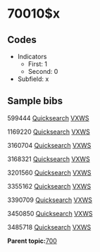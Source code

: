 # 70010$x

## Codes

-   Indicators
    -   First: 1
    -   Second: 0
-   Subfield: x

## Sample bibs

599444 [Quicksearch](https://search.library.yale.edu/catalog/599444) [VXWS](http://prodorbis.library.yale.edu:7014/vxws/GetHoldingsService?bibId=599444)

1169220 [Quicksearch](https://search.library.yale.edu/catalog/1169220) [VXWS](http://prodorbis.library.yale.edu:7014/vxws/GetHoldingsService?bibId=1169220)

3160704 [Quicksearch](https://search.library.yale.edu/catalog/3160704) [VXWS](http://prodorbis.library.yale.edu:7014/vxws/GetHoldingsService?bibId=3160704)

3168321 [Quicksearch](https://search.library.yale.edu/catalog/3168321) [VXWS](http://prodorbis.library.yale.edu:7014/vxws/GetHoldingsService?bibId=3168321)

3201560 [Quicksearch](https://search.library.yale.edu/catalog/3201560) [VXWS](http://prodorbis.library.yale.edu:7014/vxws/GetHoldingsService?bibId=3201560)

3355162 [Quicksearch](https://search.library.yale.edu/catalog/3355162) [VXWS](http://prodorbis.library.yale.edu:7014/vxws/GetHoldingsService?bibId=3355162)

3390709 [Quicksearch](https://search.library.yale.edu/catalog/3390709) [VXWS](http://prodorbis.library.yale.edu:7014/vxws/GetHoldingsService?bibId=3390709)

3450850 [Quicksearch](https://search.library.yale.edu/catalog/3450850) [VXWS](http://prodorbis.library.yale.edu:7014/vxws/GetHoldingsService?bibId=3450850)

3485718 [Quicksearch](https://search.library.yale.edu/catalog/3485718) [VXWS](http://prodorbis.library.yale.edu:7014/vxws/GetHoldingsService?bibId=3485718)

**Parent topic:**[700](../../tags/700/700.md)

